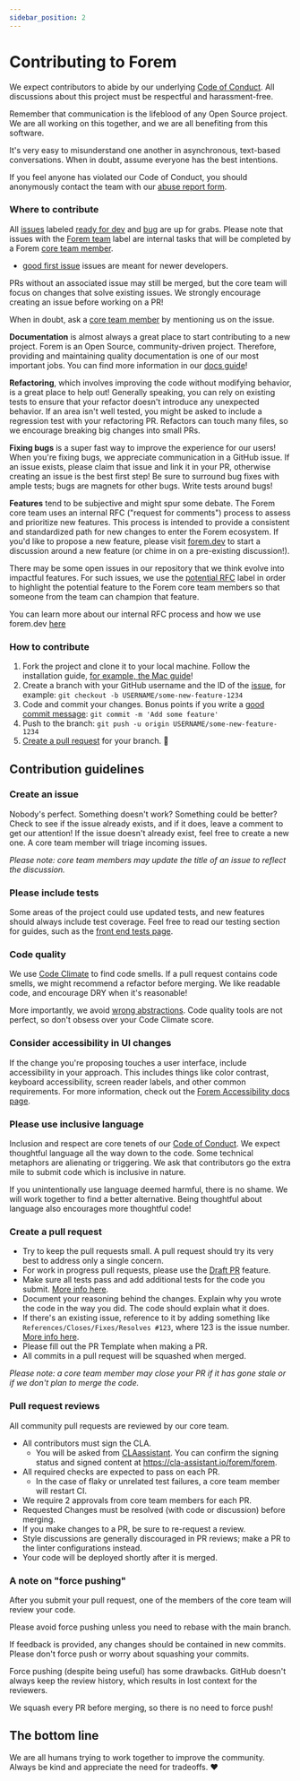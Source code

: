 ```yaml
---
sidebar_position: 2
---
```


# Contributing to Forem

We expect contributors to abide by our underlying
[Code of Conduct](https://dev.to/code-of-conduct). All discussions about this
project must be respectful and harassment-free.

Remember that communication is the lifeblood of any Open Source project. We are
all working on this together, and we are all benefiting from this software.

It's very easy to misunderstand one another in asynchronous, text-based
conversations. When in doubt, assume everyone has the best intentions.

If you feel anyone has violated our Code of Conduct, you should anonymously
contact the team with our [abuse report form](https://dev.to/report-abuse).

### Where to contribute

All [issues](https://github.com/forem/forem/issues) labeled
[ready for dev](https://github.com/forem/forem/issues?q=is%3Aissue+is%3Aopen+label%3A%22ready+for+dev%22)
and
[bug](https://github.com/forem/forem/issues?q=is%3Aissue+is%3Aopen+label%3Abug)
are up for grabs. Please note that issues with the
[Forem team](https://github.com/forem/forem/labels/Forem%20team) label are
internal tasks that will be completed by a Forem
[core team member](https://github.com/forem/forem/#core-team).

- [good first issue](https://github.com/forem/forem/issues?utf8=%E2%9C%93&q=is%3Aissue+is%3Aopen+label%3A%22good+first+issue%22+)
  issues are meant for newer developers.

PRs without an associated issue may still be merged, but the core team will
focus on changes that solve existing issues. We strongly encourage creating an
issue before working on a PR!

When in doubt, ask a
[core team member](https://github.com/forem/forem/#core-team) by mentioning us
on the issue.

**Documentation** is almost always a great place to start contributing to a new
project. Forem is an Open Source, community-driven project. Therefore, providing
and maintaining quality documentation is one of our most important jobs. You can
find more information in our
[docs guide](https://docs.forem.com/contributing/docs)!

**Refactoring**, which involves improving the code without modifying behavior,
is a great place to help out! Generally speaking, you can rely on existing tests
to ensure that your refactor doesn't introduce any unexpected behavior. If an
area isn't well tested, you might be asked to include a regression test with
your refactoring PR. Refactors can touch many files, so we encourage breaking
big changes into small PRs.

**Fixing bugs** is a super fast way to improve the experience for our users!
When you're fixing bugs, we appreciate communication in a GitHub issue. If an
issue exists, please claim that issue and link it in your PR, otherwise creating
an issue is the best first step! Be sure to surround bug fixes with ample tests;
bugs are magnets for other bugs. Write tests around bugs!

**Features** tend to be subjective and might spur some debate. The Forem core
team uses an internal RFC ("request for comments") process to assess and
prioritize new features. This process is intended to provide a consistent and
standardized path for new changes to enter the Forem ecosystem. If you'd like to
propose a new feature, please visit [forem.dev](https://forem.dev) to start a
discussion around a new feature (or chime in on a pre-existing discussion!).

There may be some open issues in our repository that we think evolve into
impactful features. For such issues, we use the
[potential RFC](https://github.com/forem/forem/labels/potential%20RFC) label in
order to highlight the potential feature to the Forem core team members so that
someone from the team can champion that feature.

You can learn more about our internal RFC process and how we use forem.dev
[here](https://forem.dev/foremteam/internal-rfc-process-and-forem-dev-discussions-3gl4)

### How to contribute

1. Fork the project and clone
   it to your local machine. Follow the installation guide,
   [for example, the Mac guide](https://developers.forem.com/getting-started/installation/mac)!
2. Create a branch with your GitHub username and the ID of the
   [issue](https://github.com/forem/forem/issues), for example:
   `git checkout -b USERNAME/some-new-feature-1234`
3. Code and commit your changes. Bonus points if you write a
   [good commit message](https://chris.beams.io/posts/git-commit/):
   `git commit -m 'Add some feature'`
4. Push to the branch: `git push -u origin USERNAME/some-new-feature-1234`
5. [Create a pull request](https://docs.forem.com/getting-started/pull-request/)
   for your branch. 🎉

## Contribution guidelines

### Create an issue

Nobody's perfect. Something doesn't work? Something could be better? Check to
see if the issue already exists, and if it does, leave a comment to get our
attention! If the issue doesn't already exist, feel free to create a new one. A
core team member will triage incoming issues.

_Please note: core team members may update the title of an issue to reflect the
discussion._

### Please include tests

Some areas of the project could use updated tests, and new features should
always include test coverage. Feel free to read our testing section for guides, such as the [front end tests page](https://developers.forem.com/tests/frontend-tests).

### Code quality

We use [Code Climate](https://codeclimate.com/) to find code smells. If a pull
request contains code smells, we might recommend a refactor before merging. We
like readable code, and encourage DRY when it's reasonable!

More importantly, we avoid
[wrong abstractions](https://www.sandimetz.com/blog/2016/1/20/the-wrong-abstraction).
Code quality tools are not perfect, so don't obsess over your Code Climate
score.

### Consider accessibility in UI changes

If the change you're proposing touches a user interface, include accessibility
in your approach. This includes things like color contrast, keyboard
accessibility, screen reader labels, and other common requirements. For more
information, check out the
[Forem Accessibility docs page](https://docs.forem.com/frontend/accessibility).

### Please use inclusive language

Inclusion and respect are core tenets of our
[Code of Conduct](https://dev.to/code-of-conduct). We expect thoughtful language
all the way down to the code. Some technical metaphors are alienating or
triggering. We ask that contributors go the extra mile to submit code which is
inclusive in nature.

If you unintentionally use language deemed harmful, there is no shame. We will
work together to find a better alternative. Being thoughtful about language also
encourages more thoughtful code!

### Create a pull request

- Try to keep the pull requests small. A pull request should try its very best
  to address only a single concern.
- For work in progress pull requests, please use the
  [Draft PR](https://github.blog/2019-02-14-introducing-draft-pull-requests/)
  feature.
- Make sure all tests pass and add additional tests for the code you submit.
  [More info here](https://docs.forem.com/tests/).
- Document your reasoning behind the changes. Explain why you wrote the code in
  the way you did. The code should explain what it does.
- If there's an existing issue, reference to it by adding something like
  `References/Closes/Fixes/Resolves #123`, where 123 is the issue number.
  [More info here](https://github.com/blog/1506-closing-issues-via-pull-requests).
- Please fill out the PR Template when making a PR.
- All commits in a pull request will be squashed when merged.

_Please note: a core team member may close your PR if it has gone stale or if we
don't plan to merge the code._

### Pull request reviews

All community pull requests are reviewed by our core team.

- All contributors must sign the CLA.
  - You will be asked from [CLAassistant](https://github.com/CLAassistant). You
    can confirm the signing status and signed content at
    https://cla-assistant.io/forem/forem.
- All required checks are expected to pass on each PR.
  - In the case of flaky or unrelated test failures, a core team member will
    restart CI.
- We require 2 approvals from core team members for each PR.
- Requested Changes must be resolved (with code or discussion) before merging.
- If you make changes to a PR, be sure to re-request a review.
- Style discussions are generally discouraged in PR reviews; make a PR to the
  linter configurations instead.
- Your code will be deployed shortly after it is merged.

### A note on "force pushing"

After you submit your pull request, one of the members of the core team will
review your code.

Please avoid force pushing unless you need to rebase with the main branch.

If feedback is provided, any changes should be contained in new commits. Please
don't force push or worry about squashing your commits.

Force pushing (despite being useful) has some drawbacks. GitHub doesn't always
keep the review history, which results in lost context for the reviewers.

We squash every PR before merging, so there is no need to force push!

## The bottom line

We are all humans trying to work together to improve the community. Always be
kind and appreciate the need for tradeoffs. ❤️
